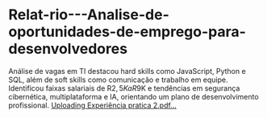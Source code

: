 # Relat-rio---Analise-de-oportunidades-de-emprego-para-desenvolvedores
Análise de vagas em TI destacou hard skills como JavaScript, Python e SQL, além de soft skills como comunicação e trabalho em equipe. Identificou faixas salariais de R$2,5K a R$9K e tendências em segurança cibernética, multiplataforma e IA, orientando um plano de desenvolvimento profissional.
[Uploading Experiência pratica 2.pdf…]()
